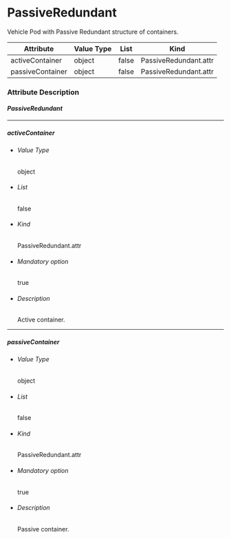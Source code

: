 # PassiveRedundant

Vehicle Pod with Passive Redundant structure of containers.

| Attribute        | Value Type | List  | Kind                  |
| ---------------- | ---------- | ----- | --------------------- |
| activeContainer  | object     | false | PassiveRedundant.attr |
| passiveContainer | object     | false | PassiveRedundant.attr |

### Attribute Description

#### *PassiveRedundant*

------

##### activeContainer

- ######  Value Type

  object

- ###### List

  false

- ###### Kind

  PassiveRedundant.attr

- ###### Mandatory option

  true

- ###### Description

  Active container.

------

##### passiveContainer

- ######  Value Type

  object

- ###### List

  false

- ###### Kind

  PassiveRedundant.attr

- ###### Mandatory option

  true

- ###### Description

  Passive container.
